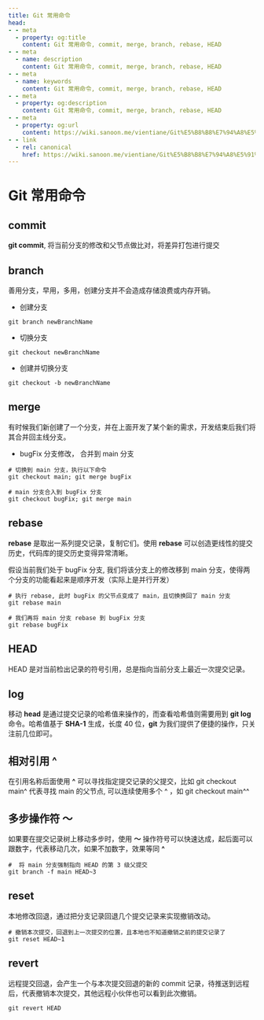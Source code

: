 ```yaml
---
title: Git 常用命令
head:
- - meta
  - property: og:title
    content: Git 常用命令, commit, merge, branch, rebase, HEAD
- - meta
  - name: description
    content: Git 常用命令, commit, merge, branch, rebase, HEAD
- - meta
  - name: keywords
    content: Git 常用命令, commit, merge, branch, rebase, HEAD
- - meta
  - property: og:description
    content: Git 常用命令, commit, merge, branch, rebase, HEAD
- - meta
  - property: og:url
    content: https://wiki.sanoon.me/vientiane/Git%E5%B8%B8%E7%94%A8%E5%91%BD%E4%BB%A4
- - link
  - rel: canonical
    href: https://wiki.sanoon.me/vientiane/Git%E5%B8%B8%E7%94%A8%E5%91%BD%E4%BB%A4
---
```


# Git 常用命令

## commit 
**git commit**, 将当前分支的修改和父节点做比对，将差异打包进行提交


## branch
善用分支，早用，多用，创建分支并不会造成存储浪费或内存开销。

* 创建分支
```shell
git branch newBranchName
```

* 切换分支
```shell
git checkout newBranchName
```

* 创建并切换分支
```shell
git checkout -b newBranchName
```

## merge
有时候我们新创建了一个分支，并在上面开发了某个新的需求，开发结束后我们将其合并回主线分支。

* bugFix 分支修改， 合并到 main 分支
```shell
# 切换到 main 分支，执行以下命令
git checkout main; git merge bugFix

# main 分支合入到 bugFix 分支
git checkout bugFix; git merge main
```

## rebase
**rebase** 是取出一系列提交记录，复制它们。使用 **rebase** 可以创造更线性的提交历史，代码库的提交历史变得异常清晰。

假设当前我们处于 bugFix 分支, 我们将该分支上的修改移到 main 分支，使得两个分支的功能看起来是顺序开发（实际上是并行开发）
```shell
# 执行 rebase, 此时 bugFix 的父节点变成了 main，且切换换回了 main 分支
git rebase main

# 我们再将 main 分支 rebase 到 bugFix 分支
git rebase bugFix
```

## HEAD
HEAD 是对当前检出记录的符号引用，总是指向当前分支上最近一次提交记录。

## log
移动 **head** 是通过提交记录的哈希值来操作的，而查看哈希值则需要用到 **git log** 命令。哈希值基于 **SHA-1** 生成，长度 40 位，**git** 为我们提供了便捷的操作，只关注前几位即可。

## 相对引用 **^**
在引用名称后面使用 **^** 可以寻找指定提交记录的父提交，比如 git checkout main^ 代表寻找 main 的父节点, 可以连续使用多个 ^ ，如 git checkout main^^ 

## 多步操作符 **～**
如果要在提交记录树上移动多步时，使用 **～** 操作符号可以快速达成，起后面可以跟数字，代表移动几次，如果不加数字，效果等同 **^**
```shell
#  将 main 分支强制指向 HEAD 的第 3 级父提交
git branch -f main HEAD~3
```

## reset
本地修改回退，通过把分支记录回退几个提交记录来实现撤销改动。

```shell
# 撤销本次提交，回退到上一次提交的位置，且本地也不知道撤销之前的提交记录了
git reset HEAD~1
```

## revert
远程提交回退，会产生一个与本次提交回退的新的 commit 记录，待推送到远程后，代表撤销本次提交，其他远程小伙伴也可以看到此次撤销。
```shell
git revert HEAD
```

